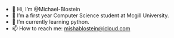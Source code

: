 - 👋 Hi, I’m @Michael-Blostein
- 👀 I’m a first year Computer Science student at Mcgill University.
- 🌱 I’m currently learning python.
- 📫 How to reach me: mishablostein@icloud.com

<!---
Michael-Blostein/Michael-Blostein is a ✨ special ✨ repository because its `README.md` (this file) appears on your GitHub profile.
You can click the Preview link to take a look at your changes.
--->

